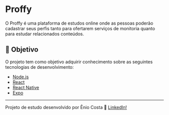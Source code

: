 # Proffy
O Proffy é uma plataforma de estudos online onde as pessoas poderão cadastrar seus perfis tanto para ofertarem serviços de monitoria quanto para estudar relacionados conteúdos. 

## 🎯 Objetivo
O projeto tem como objetivo adquirir conhecimento sobre as seguintes tecnologias de desenvolvimento: 

- [Node.js](https://nodejs.org/en/)
- [React](https://reactjs.org)
- [React Native](https://facebook.github.io/react-native/)
- [Expo](https://expo.io/)

---

Projeto de estudo desenvolvido por Ênio Costa :wave: [LinkedIn!](https://www.linkedin.com/in/eniocosta/)
